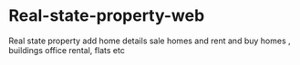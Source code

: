 # Real-state-property-web
Real state property add home details sale homes and rent and buy homes , buildings office rental, flats etc
